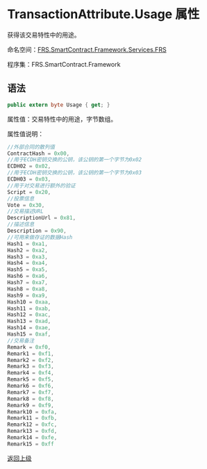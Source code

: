 # TransactionAttribute.Usage 属性

获得该交易特性中的用途。

命名空间：[FRS.SmartContract.Framework.Services.FRS](../../FRS.md)

程序集：FRS.SmartContract.Framework

## 语法

```c#
public extern byte Usage { get; }
```

属性值：交易特性中的用途，字节数组。

属性值说明：

```c#
//外部合同的散列值
ContractHash = 0x00,
//用于ECDH密钥交换的公钥，该公钥的第一个字节为0x02
ECDH02 = 0x02,
//用于ECDH密钥交换的公钥，该公钥的第一个字节为0x03
ECDH03 = 0x03,
//用于对交易进行额外的验证
Script = 0x20,
//投票信息
Vote = 0x30,
//交易描述URL
DescriptionUrl = 0x81,
//描述信息
Description = 0x90,
//可用来做存证的数据Hash
Hash1 = 0xa1,
Hash2 = 0xa2,
Hash3 = 0xa3,
Hash4 = 0xa4,
Hash5 = 0xa5,
Hash6 = 0xa6,
Hash7 = 0xa7,
Hash8 = 0xa8,
Hash9 = 0xa9,
Hash10 = 0xaa,
Hash11 = 0xab,
Hash12 = 0xac,
Hash13 = 0xad,
Hash14 = 0xae,
Hash15 = 0xaf,
//交易备注
Remark = 0xf0,
Remark1 = 0xf1,
Remark2 = 0xf2,
Remark3 = 0xf3,
Remark4 = 0xf4,
Remark5 = 0xf5,
Remark6 = 0xf6,
Remark7 = 0xf7,
Remark8 = 0xf8,
Remark9 = 0xf9,
Remark10 = 0xfa,
Remark11 = 0xfb,
Remark12 = 0xfc,
Remark13 = 0xfd,
Remark14 = 0xfe,
Remark15 = 0xff
```



[返回上级](../TransactionAttribute.md)